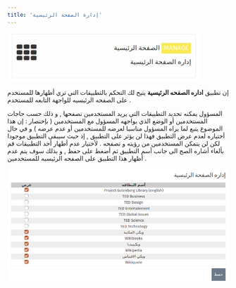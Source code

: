 ```yaml
---
title: 'إدارة الصفحة الرئيسية'
---
```


![](manage-homepage.png)

إن تطبيق **اداره الصفحه الرئيسية** يتيح لك التحكم بالتطبيقات التي تري أظهارها للمستخدم على الصفحه الرئيسيه للواجهة التابعه للمستخدم .
 
المسؤول يمكنه تحديد التطبيقات التي يريد المستخدمين تصفحها , و ذلك حسب حاجات المستخدمين أو الوضع الذي يواجهه المسؤول مع المستخدمين  ( بإختصار : إن هذا الموضوع يتبع لما يراه المسؤول مناسبا لعرضه للمستخدمين أو عدم عرضه ) 
و في حال أختياره لعدم عرض التطبيق فهذا لن يؤثر على التطبيق , إذ حيث سيبقى التطبيق موجودا لكن لن يتمكن المستخدمين من رؤيته و تصفحه .
لأختيار عدم أظهار أحد التطبيقات قم بألغاء أشاره الصح الى جانب أسم التطبيق ثم أضغط على حفظ , و بذلك سوف يتم عدم أظهار هذا التطبيق على الصفحه الرئيسيه للمستخدمين .


![](manage-cards.png)

 
